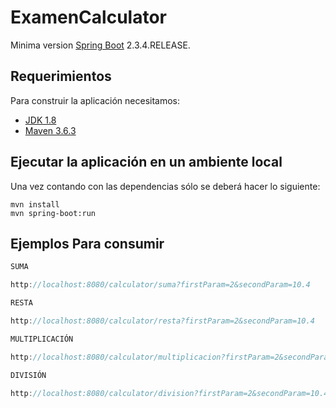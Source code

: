 # ExamenCalculator


Minima version [Spring Boot](http://projects.spring.io/spring-boot/) 2.3.4.RELEASE.

## Requerimientos

Para construir la aplicación necesitamos:

- [JDK 1.8](http://www.oracle.com/technetwork/java/javase/downloads/jdk8-downloads-2133151.html)
- [Maven 3.6.3](https://maven.apache.org)

## Ejecutar la aplicación en un ambiente local

Una vez contando con las dependencias sólo se deberá hacer lo siguiente:

```shell
mvn install
mvn spring-boot:run
```

## Ejemplos Para consumir

```java
SUMA

http://localhost:8080/calculator/suma?firstParam=2&secondParam=10.4

RESTA

http://localhost:8080/calculator/resta?firstParam=2&secondParam=10.4

MULTIPLICACIÓN

http://localhost:8080/calculator/multiplicacion?firstParam=2&secondParam=10.4

DIVISIÓN

http://localhost:8080/calculator/division?firstParam=2&secondParam=10.4
```